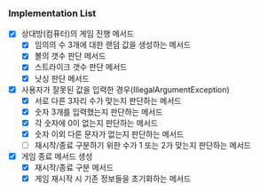 ### Implementation List
- [x] 상대방(컴퓨터)의 게임 진행 메서드
  - [x] 임의의 수 3개에 대한 랜덤 값을 생성하는 메서드
  - [x] 볼의 갯수 판단 메서드
  - [x] 스트라이크 갯수 판단 메서드
  - [x] 낫싱 판단 메서드
- [x] 사용자가 잘못된 값을 입력한 경우(IllegalArgumentException)
  - [x] 서로 다른 3자리 수가 맞는지 판단하는 메서드
  - [x] 숫자 3개를 입력했는지 판단하는 메서드
  - [x] 각 숫자에 0이 없는지 판단하는 메서드
  - [x] 숫자 이외 다른 문자가 없는지 판단하는 메서드
  - [ ] 재시작/종료 구분하기 위한 수가 1 또는 2가 맞는지 판단하는 메서드
- [x] 게임 종료 메서드 생성
  - [x] 재시작/종료 구분 메서드
  - [x] 게임 재시작 시 기존 정보들을 초기화하는 메서드